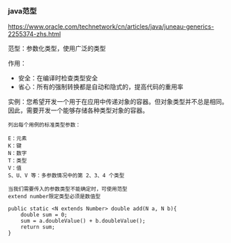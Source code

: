 ### java范型
https://www.oracle.com/technetwork/cn/articles/java/juneau-generics-2255374-zhs.html

范型：参数化类型，使用广泛的类型

作用：
- 安全：在编译时检查类型安全
- 省心：所有的强制转换都是自动和隐式的，提高代码的重用率

实例：您希望开发一个用于在应用中传递对象的容器。但对象类型并不总是相同。因此，需要开发一个能够存储各种类型对象的容器。

```
列出每个用例的标准类型参数：

E：元素
K：键
N：数字
T：类型
V：值
S、U、V 等：多参数情况中的第 2、3、4 个类型

```

```
当我们需要传入的参数类型不能确定时，可使用范型
extend number限定类型必须是数值型

public static <N extends Number> double add(N a, N b){
    double sum = 0;
    sum = a.doubleValue() + b.doubleValue();
    return sum;
}   
```
